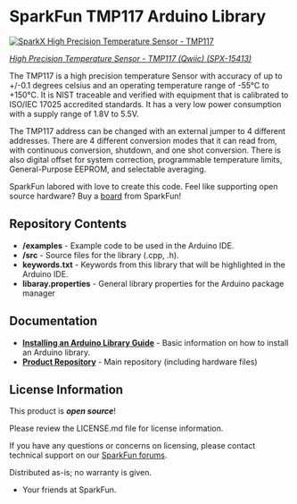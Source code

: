 SparkFun TMP117 Arduino Library
========================================

[![SparkX High Precision Temperature Sensor - TMP117](https://cdn.sparkfun.com/assets/parts/1/3/9/6/5/15413-High_Precision_Temperature_Sensor_-_TMP117__Qwiic_-01.jpg)](https://www.sparkfun.com/products/15413)

[*High Precision Temperature Sensor - TMP117 (Qwiic) (SPX-15413)*](https://www.sparkfun.com/products/15413)

The TMP117 is a high precision temperature Sensor with accuracy of up to +/-0.1 degrees celsius and an operating temperature range of -55°C to +150°C. It is NIST traceable and verified with equipment that is calibrated to ISO/IEC 17025 accredited standards. It has a very low power consumption with a supply range of 1.8V to 5.5V. 

The TMP117 address can be changed with an external jumper to 4 different addresses. There are 4 different conversion modes that it can read from, with continuous conversion, shutdown, and one shot conversion. There is also digital offset for system correction, programmable temperature limits, General-Purpose EEPROM, and selectable averaging. 

SparkFun labored with love to create this code. Feel like supporting open source hardware? 
Buy a [board](https://www.sparkfun.com/products/15413) from SparkFun!

Repository Contents
-------------------

* **/examples** - Example code to be used in the Arduino IDE.
* **/src** - Source files for the library (.cpp, .h).
* **keywords.txt** - Keywords from this library that will be highlighted in the Arduino IDE.
* **libaray.properties** - General library properties for the Arduino package manager

Documentation
--------------

* **[Installing an Arduino Library Guide](https://learn.sparkfun.com/tutorials/installing-an-arduino-library)** - Basic information on how to install an Arduino library.
* **[Product Repository](https://github.com/sparkfunX/Qwiic_TMP117)** - Main repository (including hardware files)

License Information
-------------------

This product is _**open source**_! 

Please review the LICENSE.md file for license information. 

If you have any questions or concerns on licensing, please contact technical support on our [SparkFun forums](https://forum.sparkfun.com/viewforum.php?f=152).

Distributed as-is; no warranty is given.

- Your friends at SparkFun.

_<COLLABORATION CREDIT>_
